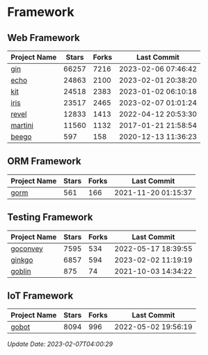 # Framework

## Web Framework
| Project Name | Stars | Forks | Last Commit |
| ------------ | ----- | ----- | ----------- |
| [gin](https://github.com/gin-gonic/gin) | 66257 | 7216 | 2023-02-06 07:46:42 |
| [echo](https://github.com/labstack/echo) | 24863 | 2100 | 2023-02-01 20:38:20 |
| [kit](https://github.com/go-kit/kit) | 24518 | 2383 | 2023-01-02 06:10:18 |
| [iris](https://github.com/kataras/iris) | 23517 | 2465 | 2023-02-07 01:01:24 |
| [revel](https://github.com/revel/revel) | 12833 | 1413 | 2022-04-12 20:53:30 |
| [martini](https://github.com/go-martini/martini) | 11560 | 1132 | 2017-01-21 21:58:54 |
| [beego](https://github.com/astaxie/beego) | 597 | 158 | 2020-12-13 11:36:23 |

## ORM Framework
| Project Name | Stars | Forks | Last Commit |
| ------------ | ----- | ----- | ----------- |
| [gorm](https://github.com/jinzhu/gorm) | 561 | 166 | 2021-11-20 01:15:37 |

## Testing Framework
| Project Name | Stars | Forks | Last Commit |
| ------------ | ----- | ----- | ----------- |
| [goconvey](https://github.com/smartystreets/goconvey) | 7595 | 534 | 2022-05-17 18:39:55 |
| [ginkgo](https://github.com/onsi/ginkgo) | 6857 | 594 | 2023-02-02 11:19:19 |
| [goblin](https://github.com/franela/goblin) | 875 | 74 | 2021-10-03 14:34:22 |

## IoT Framework
| Project Name | Stars | Forks | Last Commit |
| ------------ | ----- | ----- | ----------- |
| [gobot](https://github.com/hybridgroup/gobot) | 8094 | 996 | 2022-05-02 19:56:19 |

*Update Date: 2023-02-07T04:00:29*